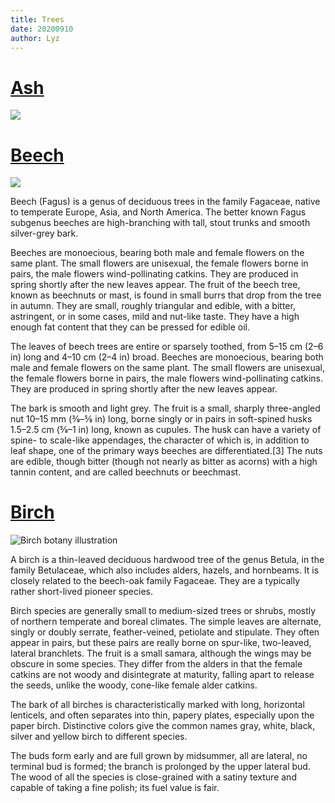 ```yaml
---
title: Trees
date: 20200910
author: Lyz
---
```


# [Ash](https://en.wikipedia.org/wiki/Fraxinus)

![ ](tree_ash.jpg)

# [Beech](https://en.wikipedia.org/wiki/Beech)

![ ](tree_beech.jpg)

Beech (Fagus) is a genus of deciduous trees in the family Fagaceae, native to
temperate Europe, Asia, and North America. The better known Fagus subgenus
beeches are high-branching with tall, stout trunks and smooth silver-grey bark.

Beeches are monoecious, bearing both male and female flowers on the same plant.
The small flowers are unisexual, the female flowers borne in pairs, the male
flowers wind-pollinating catkins. They are produced in spring shortly after the
new leaves appear. The fruit of the beech tree, known as beechnuts or mast, is
found in small burrs that drop from the tree in autumn. They are small, roughly
triangular and edible, with a bitter, astringent, or in some cases, mild and
nut-like taste. They have a high enough fat content that they can be pressed for
edible oil.

The leaves of beech trees are entire or sparsely toothed, from 5–15 cm (2–6 in)
long and 4–10 cm (2–4 in) broad. Beeches are monoecious, bearing both male and
female flowers on the same plant. The small flowers are unisexual, the female
flowers borne in pairs, the male flowers wind-pollinating catkins. They are
produced in spring shortly after the new leaves appear.

The bark is smooth and light grey. The fruit is a small, sharply three-angled
nut 10–15 mm (3⁄8–5⁄8 in) long, borne singly or in pairs in soft-spined husks
1.5–2.5 cm (5⁄8–1 in) long, known as cupules. The husk can have a variety of
spine- to scale-like appendages, the character of which is, in addition to leaf
shape, one of the primary ways beeches are differentiated.[3] The nuts are
edible, though bitter (though not nearly as bitter as acorns) with a high tannin
content, and are called beechnuts or beechmast.

# [Birch](https://en.wikipedia.org/wiki/Birch)

![Birch botany illustration](tree_birch.jpg)

A birch is a thin-leaved deciduous hardwood tree of the genus Betula, in the
family Betulaceae, which also includes alders, hazels, and hornbeams. It is
closely related to the beech-oak family Fagaceae. They are a typically rather
short-lived pioneer species.

Birch species are generally small to medium-sized trees or shrubs, mostly of
northern temperate and boreal climates. The simple leaves are alternate, singly
or doubly serrate, feather-veined, petiolate and stipulate. They often appear in
pairs, but these pairs are really borne on spur-like, two-leaved, lateral
branchlets. The fruit is a small samara, although the wings may be obscure in
some species. They differ from the alders in that the female catkins are not
woody and disintegrate at maturity, falling apart to release the seeds, unlike
the woody, cone-like female alder catkins.

The bark of all birches is characteristically marked with long, horizontal
lenticels, and often separates into thin, papery plates, especially upon the
paper birch. Distinctive colors give the common names gray, white, black, silver
and yellow birch to different species.

The buds form early and are full grown by midsummer, all are lateral, no
terminal bud is formed; the branch is prolonged by the upper lateral bud. The
wood of all the species is close-grained with a satiny texture and capable of
taking a fine polish; its fuel value is fair.
